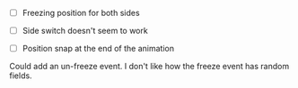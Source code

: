 - [ ] Freezing position for both sides
- [ ] Side switch doesn't seem to work
- [ ] Position snap at the end of the animation


Could add an un-freeze event. I don't like how the freeze event has random fields.